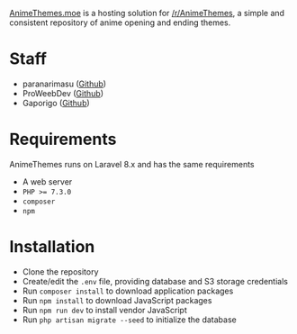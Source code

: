 [AnimeThemes.moe](https://animethemes.moe/) is a hosting solution for [/r/AnimeThemes](https://www.reddit.com/r/AnimeThemes/), a simple and consistent repository of anime opening and ending themes.

# Staff

* paranarimasu ([Github](https://github.com/paranarimasu))
* ProWeebDev ([Github](https://github.com/ProWeebDev))
* Gaporigo ([Github](https://github.com/Gaporigo))

# Requirements

AnimeThemes runs on Laravel 8.x and has the same requirements

* A web server
* `PHP >= 7.3.0`
* `composer`
* `npm`

# Installation

* Clone the repository
* Create/edit the `.env` file, providing database and S3 storage credentials
* Run `composer install` to download application packages
* Run `npm install` to download JavaScript packages
* Run `npm run dev` to install vendor JavaScript
* Run `php artisan migrate --seed` to initialize the database
